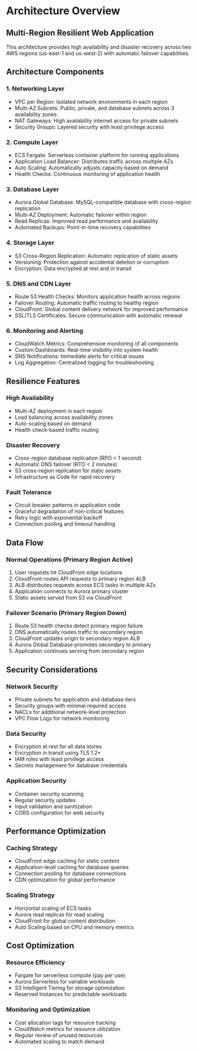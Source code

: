 # Architecture Overview

## Multi-Region Resilient Web Application

This architecture provides high availability and disaster recovery across two AWS regions (us-east-1 and us-west-2) with automatic failover capabilities.

## Architecture Components

### 1. Networking Layer
- VPC per Region: Isolated network environments in each region
- Multi-AZ Subnets: Public, private, and database subnets across 3 availability zones
- NAT Gateways: High availability internet access for private subnets
- Security Groups: Layered security with least privilege access

### 2. Compute Layer
- ECS Fargate: Serverless container platform for running applications
- Application Load Balancer: Distributes traffic across multiple AZs
- Auto Scaling: Automatically adjusts capacity based on demand
- Health Checks: Continuous monitoring of application health

### 3. Database Layer
- Aurora Global Database: MySQL-compatible database with cross-region replication
- Multi-AZ Deployment: Automatic failover within region
- Read Replicas: Improved read performance and availability
- Automated Backups: Point-in-time recovery capabilities

### 4. Storage Layer
- S3 Cross-Region Replication: Automatic replication of static assets
- Versioning: Protection against accidental deletion or corruption
- Encryption: Data encrypted at rest and in transit

### 5. DNS and CDN Layer
- Route 53 Health Checks: Monitors application health across regions
- Failover Routing: Automatic traffic routing to healthy region
- CloudFront: Global content delivery network for improved performance
- SSL/TLS Certificates: Secure communication with automatic renewal

### 6. Monitoring and Alerting
- CloudWatch Metrics: Comprehensive monitoring of all components
- Custom Dashboards: Real-time visibility into system health
- SNS Notifications: Immediate alerts for critical issues
- Log Aggregation: Centralized logging for troubleshooting

## Resilience Features

### High Availability
- Multi-AZ deployment in each region
- Load balancing across availability zones
- Auto-scaling based on demand
- Health check-based traffic routing

### Disaster Recovery
- Cross-region database replication (RPO < 1 second)
- Automatic DNS failover (RTO < 2 minutes)
- S3 cross-region replication for static assets
- Infrastructure as Code for rapid recovery

### Fault Tolerance
- Circuit breaker patterns in application code
- Graceful degradation of non-critical features
- Retry logic with exponential backoff
- Connection pooling and timeout handling

## Data Flow

### Normal Operations (Primary Region Active)
1. User requests hit CloudFront edge locations
2. CloudFront routes API requests to primary region ALB
3. ALB distributes requests across ECS tasks in multiple AZs
4. Application connects to Aurora primary cluster
5. Static assets served from S3 via CloudFront

### Failover Scenario (Primary Region Down)
1. Route 53 health checks detect primary region failure
2. DNS automatically routes traffic to secondary region
3. CloudFront updates origin to secondary region ALB
4. Aurora Global Database promotes secondary to primary
5. Application continues serving from secondary region

## Security Considerations

### Network Security
- Private subnets for application and database tiers
- Security groups with minimal required access
- NACLs for additional network-level protection
- VPC Flow Logs for network monitoring

### Data Security
- Encryption at rest for all data stores
- Encryption in transit using TLS 1.2+
- IAM roles with least privilege access
- Secrets management for database credentials

### Application Security
- Container security scanning
- Regular security updates
- Input validation and sanitization
- CORS configuration for web security

## Performance Optimization

### Caching Strategy
- CloudFront edge caching for static content
- Application-level caching for database queries
- Connection pooling for database connections
- CDN optimization for global performance

### Scaling Strategy
- Horizontal scaling of ECS tasks
- Aurora read replicas for read scaling
- CloudFront for global content distribution
- Auto Scaling based on CPU and memory metrics

## Cost Optimization

### Resource Efficiency
- Fargate for serverless compute (pay per use)
- Aurora Serverless for variable workloads
- S3 Intelligent Tiering for storage optimization
- Reserved Instances for predictable workloads

### Monitoring and Optimization
- Cost allocation tags for resource tracking
- CloudWatch metrics for resource utilization
- Regular review of unused resources
- Automated scaling to match demand